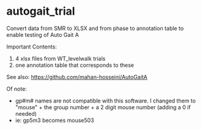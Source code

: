# autogait_trial
Convert data from SMR to XLSX and from phase to annotation table to enable testing of Auto Gait A

Important Contents:
1) 4 xlsx files from WT_levelwalk trials
2) one annotation table that corresponds to these

See also: 
https://github.com/mahan-hosseini/AutoGaitA

Of note:
- gp#m# names are not compatible with this software. I changed them to "mouse" + the group number + a 2 digit mouse number (adding a 0 if needed)
- ie: gp5m3 becomes mouse503
